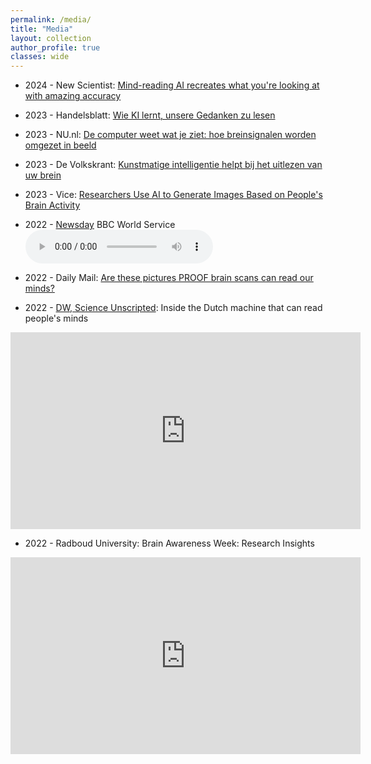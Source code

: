 ```yaml
---
permalink: /media/
title: "Media"
layout: collection
author_profile: true
classes: wide
---
```


* 2024 - New Scientist: [Mind-reading AI recreates what you're looking at with amazing accuracy](https://www.newscientist.com/article/2438107-mind-reading-ai-recreates-what-youre-looking-at-with-amazing-accuracy/)

* 2023 - Handelsblatt: [Wie KI lernt, unsere Gedanken zu lesen](/assets/Seiten_72_73_Handelsblatt_2023-06-30.pdf)

* 2023 - NU.nl: [De computer weet wat je ziet: hoe breinsignalen worden omgezet in beeld](https://www.nu.nl/tech/6261140/de-computer-weet-wat-je-ziet-hoe-breinsignalen-worden-omgezet-in-beeld.html)

* 2023 - De Volkskrant: [Kunstmatige intelligentie helpt bij het uitlezen van uw brein](https://www.volkskrant.nl/voorpagina/kunstmatige-intelligentie-helpt-bij-het-uitlezen-van-uw-brein-~b8f6a303/)

* 2023 - Vice: [Researchers Use AI to Generate Images Based on People's Brain Activity](https://www.vice.com/en/article/wxje8n/researchers-use-ai-to-generate-images-based-on-peoples-brain-activity)

* 2022 - <a href="https://www.bbc.co.uk/programmes/p00w940j">Newsday</a> BBC World Service
<audio src="/assets/bbc.mp3" controls preload></audio>

* 2022 - Daily Mail: [Are these pictures PROOF brain scans can read our minds?](https://www.mailplus.co.uk/edition/health/good-health/214983/are-these-pictures-proof-brain-scans-can-read-our-minds)

* 2022 - <a href="https://www.dw.com/en/science-unscripted-for-you-from-europe/a-19392377">DW, Science Unscripted</a>: Inside the Dutch machine that can read people's minds
<iframe width="560" height="315" src="https://www.youtube.com/embed/sL1CUWM1qaY" title="YouTube video player" frameborder="0" allow="accelerometer; autoplay; clipboard-write; encrypted-media; gyroscope; picture-in-picture" allowfullscreen></iframe>

* 2022 - Radboud University: Brain Awareness Week: Research Insights
<iframe width="560" height="315" src="https://www.youtube.com/embed/9xfq_Kod7KQ" title="YouTube video player" frameborder="0" allow="accelerometer; autoplay; clipboard-write; encrypted-media; gyroscope; picture-in-picture" allowfullscreen></iframe>